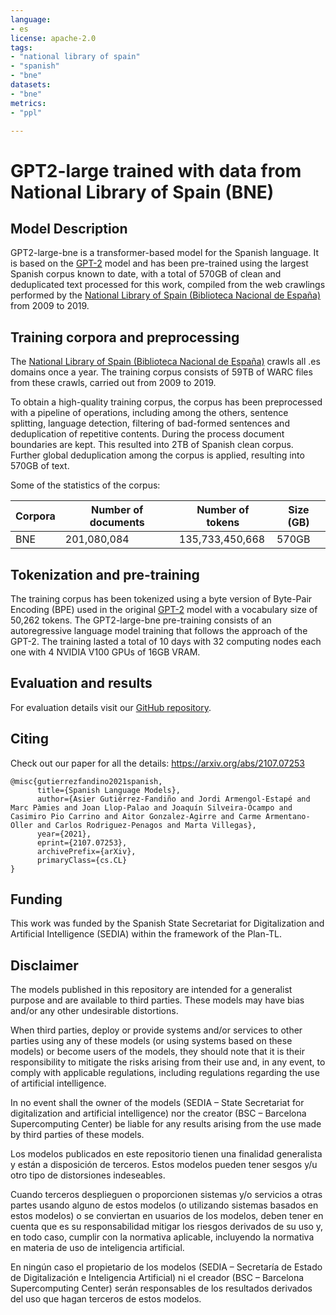 ```yaml
---
language:
- es
license: apache-2.0
tags:
- "national library of spain"
- "spanish"
- "bne"
datasets:
- "bne"  
metrics:
- "ppl"

---
```


# GPT2-large trained with data from National Library of Spain (BNE)

## Model Description
GPT2-large-bne is a transformer-based model for the Spanish language. It is based on the [GPT-2](http://www.persagen.com/files/misc/radford2019language.pdf) model and has been pre-trained using the largest Spanish corpus known to date, with a total of 570GB of clean and deduplicated text processed for this work, compiled from the web crawlings performed by the  [National Library of Spain (Biblioteca Nacional de España)](http://www.bne.es/en/Inicio/index.html) from 2009 to 2019.

## Training corpora and preprocessing 
The [National Library of Spain (Biblioteca Nacional de España)](http://www.bne.es/en/Inicio/index.html) crawls all .es domains once a year. The training corpus consists of 59TB of WARC files from these crawls, carried out from 2009 to 2019.

To obtain a high-quality training corpus, the corpus has been preprocessed with a pipeline of operations, including among the others, sentence splitting, language detection, filtering of bad-formed sentences and deduplication of repetitive contents. During the process document boundaries are kept. This resulted into 2TB of Spanish clean corpus. Further global deduplication among the corpus is applied, resulting into 570GB of text.

Some of the statistics of the corpus:

| Corpora | Number of documents | Number of tokens | Size (GB) |
|---------|---------------------|------------------|-----------|
| BNE     |         201,080,084 |  135,733,450,668 |     570GB |

## Tokenization and pre-training 
The training corpus has been tokenized using a byte version of Byte-Pair Encoding (BPE) used in the original [GPT-2](http://www.persagen.com/files/misc/radford2019language.pdf) model with a vocabulary size of 50,262 tokens. The GPT2-large-bne pre-training consists of an autoregressive language model training that follows the approach of the GPT-2. The training lasted a total of 10 days with 32 computing nodes each one with 4 NVIDIA V100 GPUs of 16GB VRAM.

## Evaluation and results
For evaluation details visit our [GitHub repository](https://github.com/PlanTL-GOB-ES/lm-spanish).

## Citing 
Check out our paper for all the details: https://arxiv.org/abs/2107.07253

```
@misc{gutierrezfandino2021spanish,
      title={Spanish Language Models}, 
      author={Asier Gutiérrez-Fandiño and Jordi Armengol-Estapé and Marc Pàmies and Joan Llop-Palao and Joaquín Silveira-Ocampo and Casimiro Pio Carrino and Aitor Gonzalez-Agirre and Carme Armentano-Oller and Carlos Rodriguez-Penagos and Marta Villegas},
      year={2021},
      eprint={2107.07253},
      archivePrefix={arXiv},
      primaryClass={cs.CL}
}
```

## Funding
This work was funded by the Spanish State Secretariat for Digitalization and Artificial Intelligence (SEDIA) within the framework of the Plan-TL.

## Disclaimer

The models published in this repository are intended for a generalist purpose and are available to third parties. These models may have bias and/or any other undesirable distortions.

When third  parties, deploy or provide systems and/or services to other parties using any of these models (or using systems based on these models) or become users of the models, they should note that it is their responsibility to mitigate the risks arising from their use and, in any event, to comply with applicable regulations, including regulations regarding the use of artificial intelligence.

In no event shall the owner of the models (SEDIA – State Secretariat for digitalization and artificial intelligence) nor the creator (BSC – Barcelona Supercomputing Center) be liable for any results arising from the use made by third parties of these models.


Los modelos publicados en este repositorio tienen una finalidad generalista y están a disposición de terceros. Estos modelos pueden tener sesgos y/u otro tipo de distorsiones indeseables.

Cuando terceros desplieguen o proporcionen sistemas y/o servicios a otras partes usando alguno de estos modelos (o utilizando sistemas basados en estos modelos) o se conviertan en usuarios de los modelos, deben tener en cuenta que es su responsabilidad mitigar los riesgos derivados de su uso y, en todo caso, cumplir con la normativa aplicable, incluyendo la normativa en materia de uso de inteligencia artificial.

En ningún caso el propietario de los modelos (SEDIA – Secretaría de Estado de Digitalización e Inteligencia Artificial) ni el creador (BSC – Barcelona Supercomputing Center) serán responsables de los resultados derivados del uso que hagan terceros de estos modelos.